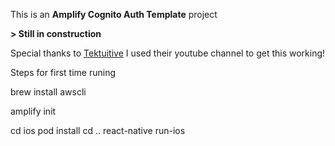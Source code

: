 This is an **Amplify Cognito Auth Template** project 

**> Still in construction**

Special thanks to [Tektuitive](https://www.youtube.com/channel/UCKBWovN9JcjEPoO5rCm9eCA) I used their youtube channel to get this working!

Steps for first time runing 

brew install awscli

amplify init

cd ios
pod install
cd ..
react-native run-ios

